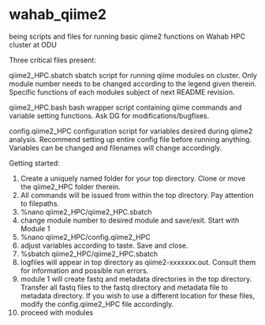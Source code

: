 # wahab_qiime2

being scripts and files for running basic qiime2 functions on Wahab HPC cluster at ODU

Three critical files present:
	
qiime2_HPC.sbatch
	sbatch script for running qiime modules on cluster.  Only module number needs to be changed according to the legend given therein.  Specific functions of each modules subject of next README revision.

qiime2_HPC.bash
	bash wrapper script containing qiime commands and variable setting functions.  Ask DG for modifications/bugfixes.

config.qiime2_HPC
	configuration script for variables desired during qiime2 analysis.  Recommend setting up entire config file before running anything.  Variables can be changed and filenames will change accordingly.


Getting started:

1) Create a uniquely named folder for your top directory.  Clone or move the qiime2_HPC folder therein.  
2) All commands will be issued from within the top directory.  Pay attention to filepaths.
3) %nano qiime2_HPC/qiime2_HPC.sbatch
4) change module number to desired module and save/exit.  Start with Module 1 
5) %nano qiime2_HPC/config.qiime2_HPC
6) adjust variables according to taste.  Save and close. 
7) %sbatch qiime2_HPC/qiime2_HPC.sbatch
8) logfiles will appear in top directory as qiime2-xxxxxxx.out.  Consult them for information and possible run errors.
9) module 1 will create fastq and metadata directories in the top directory.  Transfer all fastq files to the fastq directory and metadata file to metadata directory.  If you wish to use a different location for these files, modify the config.qiime2_HPC file accordingly.
10) proceed with modules


	

